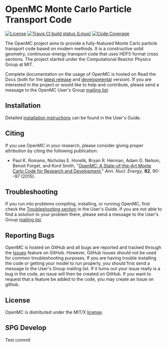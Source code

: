 # OpenMC Monte Carlo Particle Transport Code

[![License](https://img.shields.io/github/license/openmc-dev/openmc.svg)](http://openmc.readthedocs.io/en/latest/license.html)
[![Travis CI build status (Linux)](https://travis-ci.org/openmc-dev/openmc.svg?branch=develop)](https://travis-ci.org/openmc-dev/openmc)
[![Code Coverage](https://coveralls.io/repos/github/openmc-dev/openmc/badge.svg?branch=develop)](https://coveralls.io/github/openmc-dev/openmc?branch=develop)

The OpenMC project aims to provide a fully-featured Monte Carlo particle
transport code based on modern methods. It is a constructive solid geometry,
continuous-energy transport code that uses HDF5 format cross sections. The
project started under the Computational Reactor Physics Group at MIT.

Complete documentation on the usage of OpenMC is hosted on Read the Docs (both
for the [latest release](http://openmc.readthedocs.io/en/stable/) and
[developmental](http://openmc.readthedocs.io/en/latest/) version). If you are
interested in the project or would like to help and contribute, please send a
message to the OpenMC User's Group [mailing
list](https://groups.google.com/forum/?fromgroups=#!forum/openmc-users).

## Installation

Detailed [installation
instructions](http://openmc.readthedocs.io/en/stable/usersguide/install.html)
can be found in the User's Guide.

## Citing

If you use OpenMC in your research, please consider giving proper attribution by
citing the following publication:

- Paul K. Romano, Nicholas E. Horelik, Bryan R. Herman, Adam G. Nelson, Benoit
  Forget, and Kord Smith, "[OpenMC: A State-of-the-Art Monte Carlo Code for
  Research and Development](https://doi.org/10.1016/j.anucene.2014.07.048),"
  *Ann. Nucl. Energy*, **82**, 90--97 (2015).

## Troubleshooting

If you run into problems compiling, installing, or running OpenMC, first check
the [Troubleshooting
section](http://openmc.readthedocs.io/en/stable/usersguide/troubleshoot.html) in
the User's Guide. If you are not able to find a solution to your problem there,
please send a message to the User's Group [mailing
list](https://groups.google.com/forum/?fromgroups=#!forum/openmc-users).

## Reporting Bugs

OpenMC is hosted on GitHub and all bugs are reported and tracked through the
[Issues](https://github.com/openmc-dev/openmc/issues) feature on GitHub. However,
GitHub Issues should not be used for common troubleshooting purposes. If you are
having trouble installing the code or getting your model to run properly, you
should first send a message to the User's Group mailing list. If it turns out
your issue really is a bug in the code, an issue will then be created on
GitHub. If you want to request that a feature be added to the code, you may
create an Issue on github.

## License

OpenMC is distributed under the MIT/X
[license](http://openmc.readthedocs.io/en/stable/license.html).

## SPG Develop  
Test commit  

